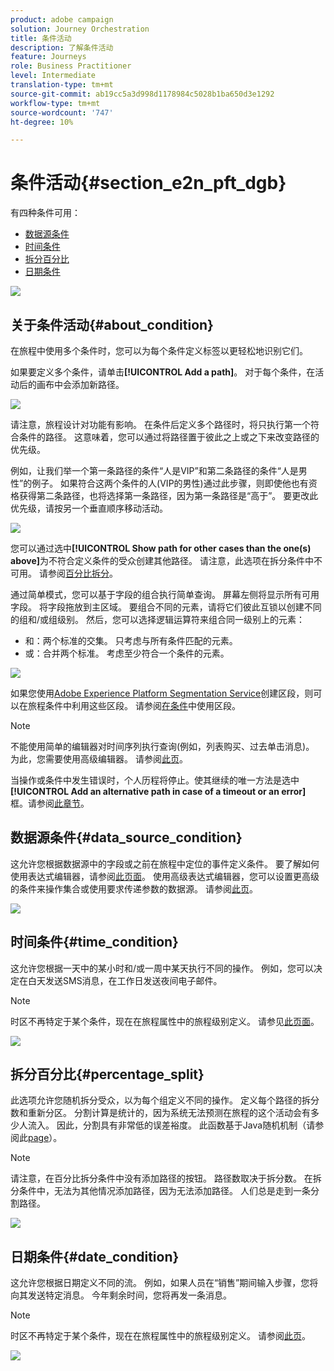 ```yaml
---
product: adobe campaign
solution: Journey Orchestration
title: 条件活动
description: 了解条件活动
feature: Journeys
role: Business Practitioner
level: Intermediate
translation-type: tm+mt
source-git-commit: ab19cc5a3d998d1178984c5028b1ba650d3e1292
workflow-type: tm+mt
source-wordcount: '747'
ht-degree: 10%

---
```



# 条件活动{#section_e2n_pft_dgb}

有四种条件可用：

* [数据源条件](#data_source_condition)
* [时间条件](#time_condition)
* [拆分百分比](#percentage_split)
* [日期条件](#date_condition)

![](../assets/journey49.png)

## 关于条件活动{#about_condition}

在旅程中使用多个条件时，您可以为每个条件定义标签以更轻松地识别它们。

如果要定义多个条件，请单击&#x200B;**[!UICONTROL Add a path]**。 对于每个条件，在活动后的画布中会添加新路径。

![](../assets/journey47.png)

请注意，旅程设计对功能有影响。 在条件后定义多个路径时，将只执行第一个符合条件的路径。 这意味着，您可以通过将路径置于彼此之上或之下来改变路径的优先级。

例如，让我们举一个第一条路径的条件“人是VIP”和第二条路径的条件“人是男性”的例子。 如果符合这两个条件的人(VIP的男性)通过此步骤，则即使他也有资格获得第二条路径，也将选择第一条路径，因为第一条路径是“高于”。 要更改此优先级，请按另一个垂直顺序移动活动。

![](../assets/journey48.png)

您可以通过选中&#x200B;**[!UICONTROL Show path for other cases than the one(s) above]**&#x200B;为不符合定义条件的受众创建其他路径。 请注意，此选项在拆分条件中不可用。 请参阅[百分比拆分](#percentage_split)。

通过简单模式，您可以基于字段的组合执行简单查询。 屏幕左侧将显示所有可用字段。 将字段拖放到主区域。 要组合不同的元素，请将它们彼此互锁以创建不同的组和/或组级别。 然后，您可以选择逻辑运算符来组合同一级别上的元素：

* 和：两个标准的交集。 只考虑与所有条件匹配的元素。
* 或：合并两个标准。 考虑至少符合一个条件的元素。

![](../assets/journey64.png)

如果您使用[Adobe Experience Platform Segmentation Service](https://docs.adobe.com/content/help/en/experience-platform/segmentation/home.html)创建区段，则可以在旅程条件中利用这些区段。 请参阅[在条件](../segment/using-a-segment.md)中使用区段。


>[!NOTE]
>
>不能使用简单的编辑器对时间序列执行查询(例如，列表购买、过去单击消息)。 为此，您需要使用高级编辑器。 请参阅[此页](../expression/expressionadvanced.md)。

当操作或条件中发生错误时，个人历程将停止。使其继续的唯一方法是选中 **[!UICONTROL Add an alternative path in case of a timeout or an error]** 框。请参阅[此章节](../building-journeys/using-the-journey-designer.md#paths)。

## 数据源条件{#data_source_condition}

这允许您根据数据源中的字段或之前在旅程中定位的事件定义条件。 要了解如何使用表达式编辑器，请参阅[此页面](../expression/expressionadvanced.md)。 使用高级表达式编辑器，您可以设置更高级的条件来操作集合或使用要求传递参数的数据源。 请参阅[此页](../datasource/external-data-sources.md)。

![](../assets/journey50.png)

## 时间条件{#time_condition}

这允许您根据一天中的某小时和/或一周中某天执行不同的操作。 例如，您可以决定在白天发送SMS消息，在工作日发送夜间电子邮件。

>[!NOTE]
>
>时区不再特定于某个条件，现在在旅程属性中的旅程级别定义。 请参见[此页面](../building-journeys/timezone-management.md)。

![](../assets/journey51.png)

## 拆分百分比{#percentage_split}

此选项允许您随机拆分受众，以为每个组定义不同的操作。 定义每个路径的拆分数和重新分区。 分割计算是统计的，因为系统无法预测在旅程的这个活动会有多少人流入。 因此，分割具有非常低的误差裕度。 此函数基于Java随机机制（请参阅此[page](https://docs.oracle.com/javase/7/docs/api/java/util/Random.html)）。

>[!NOTE]
>
>请注意，在百分比拆分条件中没有添加路径的按钮。 路径数取决于拆分数。 在拆分条件中，无法为其他情况添加路径，因为无法添加路径。 人们总是走到一条分割路径。

![](../assets/journey52.png)

## 日期条件{#date_condition}

这允许您根据日期定义不同的流。 例如，如果人员在“销售”期间输入步骤，您将向其发送特定消息。 今年剩余时间，您将再发一条消息。

>[!NOTE]
>
>时区不再特定于某个条件，现在在旅程属性中的旅程级别定义。 请参阅[此页](../building-journeys/timezone-management.md)。

![](../assets/journey53.png)
